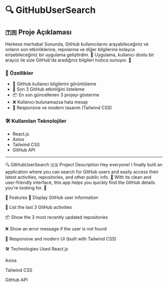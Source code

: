 # 🔍 GitHubUserSearch

## 🇹🇷 Proje Açıklaması

Herkese merhaba!
Sonunda, GitHub kullanıcılarını arayabileceğiniz ve onların son etkinliklerine, repolarına ve diğer bilgilerine kolayca erişebileceğiniz bir uygulama geliştirdim. 🎯
Uygulama, kullanıcı dostu bir arayüz ile size GitHub'da aradığınız bilgileri hızlıca sunuyor. 🚀

### 🚀 Özellikler

- 👤 GitHub kullanıcı bilgilerini görüntüleme
- 📝 Son 3 GitHub etkinliğini listeleme
- 📦 En son güncellenen 3 projeyi gösterme
- ❌ Kullanıcı bulunamazsa hata mesajı
- 🌈 Responsive ve modern tasarım (Tailwind CSS)

### 🛠️ Kullanılan Teknolojiler

- React.js
- Axios
- Tailwind CSS
- GitHub API

---

🔍 GitHubUserSearch
🇬🇧 Project Description
Hey everyone!
I finally built an application where you can search for GitHub users and easily access their latest activities, repositories, and other public info. 🎯
With its clean and user-friendly interface, this app helps you quickly find the GitHub details you're looking for. 🚀

🚀 Features
👤 Display GitHub user information

📝 List the last 3 GitHub activities

📦 Show the 3 most recently updated repositories

❌ Show an error message if the user is not found

🌈 Responsive and modern UI (built with Tailwind CSS)

🛠️ Technologies Used
React.js

Axios

Tailwind CSS

GitHub API
